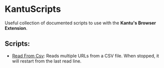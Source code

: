 <h1>KantuScripts</h1>
Useful collection of documented scripts to use with the <b>Kantu's Browser Extension</b>.

<h2>Scripts:</h2>
<ul>
<li>
  <a href="https://github.com/dpw1/KantuScripts/tree/master/Open%20From%20CSV">Read From Csv</a>: Reads multiple URLs from a CSV file. When stopped, it will restart from the last read line.
</li>

</ul>
